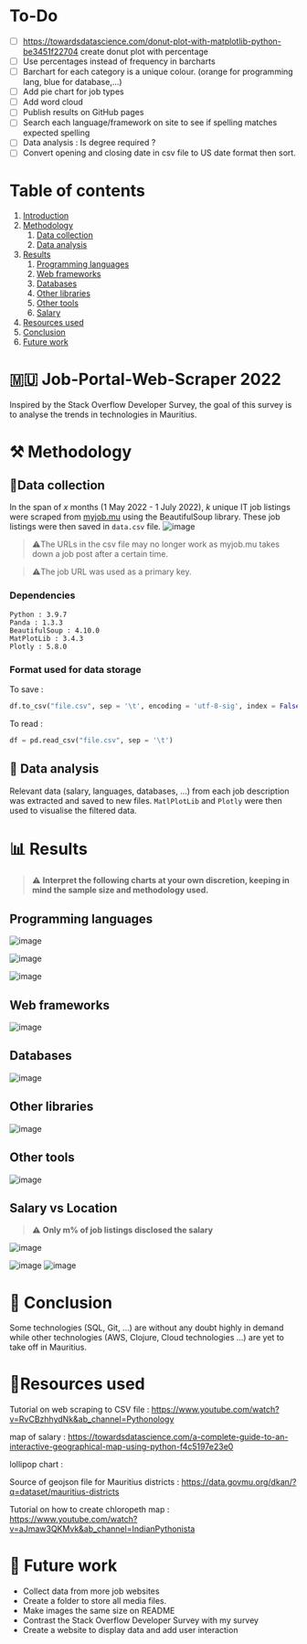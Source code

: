 # To-Do #
- [ ] https://towardsdatascience.com/donut-plot-with-matplotlib-python-be3451f22704 create donut plot with percentage
- [ ] Use percentages instead of frequency in barcharts
- [ ] Barchart for each category is a unique colour. (orange for programming lang, blue for database,...)
- [ ] Add pie chart for job types
- [ ] Add word cloud
- [ ] Publish results on GitHub pages
- [ ] Search each language/framework on site to see if spelling matches expected spelling
- [ ] Data analysis : Is degree required ?
- [ ] Convert opening and closing date in csv file to US date format then sort.

# Table of contents #
1. [Introduction](#intro)
2. [Methodology](#Methodology)
   1. [Data collection](#collection)
   2. [Data analysis](#analysis)
3. [Results](#results)
   1. [Programming languages](#prog)
   2. [Web frameworks](#web)
   3. [Databases](#databases)
   4. [Other libraries](#libraries)
   5. [Other tools](#tools)
   6. [Salary](#salary)
5. [Resources used](#resources)
6. [Conclusion](#conclusion)
7. [Future work](#future) 

# 🇲🇺 Job-Portal-Web-Scraper 2022  <a name="intro"></a> #

Inspired by the Stack Overflow Developer Survey, the goal of this survey is to analyse the trends in technologies in Mauritius.

#  ⚒️ Methodology  <a name="Methodology"></a> #

## 📝Data collection  <a name="collection"></a> ##
In the span of $x$ months (1 May 2022 - 1 July 2022), $k$ unique IT job listings were scraped from [myjob.mu](https://www.myjob.mu/) using the BeautifulSoup library. These job listings were then saved in `data.csv` file. 
![image](https://user-images.githubusercontent.com/65414576/167564657-213f37f0-bf25-4dbc-9ea0-21e39062e2bb.png)
> ⚠️The URLs in the csv file may no longer work as myjob.mu takes down a job post after a certain time. 

> ⚠️The job URL was used as a primary key.

### Dependencies ###
```
Python : 3.9.7
Panda : 1.3.3
BeautifulSoup : 4.10.0
MatPlotLib : 3.4.3
Plotly : 5.8.0
```
### Format used for data storage ###
To save :
```python
df.to_csv("file.csv", sep = '\t', encoding = 'utf-8-sig', index = False)
```

To read :
```python
df = pd.read_csv("file.csv", sep = '\t')
```

## 🔎 Data analysis <a name="analysis"></a> ##
Relevant data (salary, languages, databases, ...) from each job description was extracted and saved to new files.
`MatlPlotLib` and `Plotly` were then used to visualise the filtered data.

# 📊 Results <a name="results"></a> #
> ⚠️ **Interpret the following charts at your own discretion, keeping in mind the sample size and methodology used.**
> 

## Programming languages <a name="prog"></a> ## 
![image](https://user-images.githubusercontent.com/65414576/167571045-bccf3082-e958-4043-ac14-c3d4c5166c5f.png)

![image](https://user-images.githubusercontent.com/65414576/167336656-88849cb5-5529-494f-b495-a66a19e49bda.png)

![image](https://user-images.githubusercontent.com/65414576/167250513-31366d46-050b-40a8-ad3f-eadee5b45796.png)

## Web frameworks <a name="web"></a> ## 
![image](https://user-images.githubusercontent.com/65414576/167336522-59ef6c94-a46e-4dad-b8d9-e64e27f72d8c.png)

## Databases <a name="databases"></a> ##
![image](https://user-images.githubusercontent.com/65414576/167336593-e78bcf0d-8cb0-4745-8ca9-88069add29ba.png)

## Other libraries <a name="libraries"></a> ##
![image](https://user-images.githubusercontent.com/65414576/167336578-879767b2-c77f-4df4-8589-db4cf9cafb96.png)

## Other tools <a name="tools"></a> ##
![image](https://user-images.githubusercontent.com/65414576/167336555-67b0ccff-e8e6-4e6c-af54-5f43b6916167.png)

## Salary vs Location <a name="salary"></a> ##
> ⚠️ **Only m% of job listings disclosed the salary**

![image](https://user-images.githubusercontent.com/65414576/168541351-38da4b28-205c-4297-abab-eae8191e1513.png)


![image](https://user-images.githubusercontent.com/65414576/168006545-46c48e67-9e05-4945-8299-bb6b8e2f1e59.png)
![image](https://user-images.githubusercontent.com/65414576/168006478-99248f68-6692-4533-8991-f8f6730899bc.png)


# 🎊 Conclusion <a name="conclusion"></a> # 
Some technologies (SQL, Git, ...) are without any doubt highly in demand while other technologies (AWS, Clojure, Cloud technologies ...) are yet to take off in Mauritius. 
# 🌠Resources used  <a name="resources"></a> #

Tutorial on web scraping to CSV file : https://www.youtube.com/watch?v=RvCBzhhydNk&ab_channel=Pythonology

map of salary : https://towardsdatascience.com/a-complete-guide-to-an-interactive-geographical-map-using-python-f4c5197e23e0

lollipop chart :

Source of geojson file for Mauritius districts : https://data.govmu.org/dkan/?q=dataset/mauritius-districts

Tutorial on how to create chloropeth map : https://www.youtube.com/watch?v=aJmaw3QKMvk&ab_channel=IndianPythonista

# 🔮 Future work <a name="future"></a> # 
- Collect data from more job websites
- Create a folder to store all media files.
- Make images the same size on README
- Contrast the Stack Overflow Developer Survey with my survey
- Create a website to display data and add user interaction 

